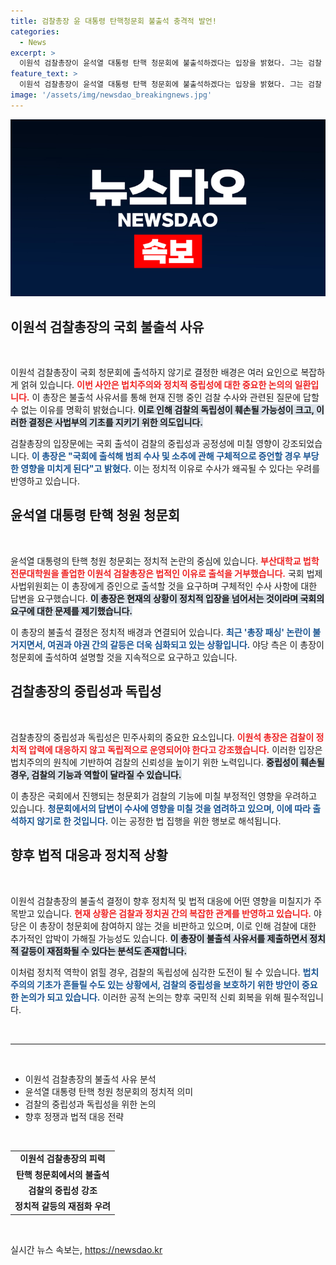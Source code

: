 ```yaml
---
title: 검찰총장 윤 대통령 탄핵청문회 불출석 충격적 발언!
categories:
  - News
excerpt: >
  이원석 검찰총장이 윤석열 대통령 탄핵 청문회에 불출석하겠다는 입장을 밝혔다. 그는 검찰 중립성 훼손을 주장하며 정치적 압박을 피하고자 하는 의도를 드러냈다. 이번 결정은 총장 패싱 논란과 배경이 연결될 가능성이 크다.
feature_text: >
  이원석 검찰총장이 윤석열 대통령 탄핵 청문회에 불출석하겠다는 입장을 밝혔다. 그는 검찰 중립성 훼손을 주장하며 정치적 압박을 피하고자 하는 의도를 드러냈다. 이번 결정은 총장 패싱 논란과 배경이 연결될 가능성이 크다.
image: '/assets/img/newsdao_breakingnews.jpg'
---
```


<p><img src="/assets/img/newsdao_breakingnews.jpg" alt="koreaapp 속보" /></p>

<h2 data-ke-size="size26">이원석 검찰총장의 국회 불출석 사유</h2>

<p data-ke-size="size16">&nbsp;</p>

<p>이원석 검찰총장이 국회 청문회에 출석하지 않기로 결정한 배경은 여러 요인으로 복잡하게 얽혀 있습니다. <b><span style="color: #ee2323;">이번 사안은 법치주의와 정치적 중립성에 대한 중요한 논의의 일환입니다.</span></b> 이 총장은 불출석 사유서를 통해 현재 진행 중인 검찰 수사와 관련된 질문에 답할 수 없는 이유를 명확히 밝혔습니다. <b><span style="background-color: #21538527;">이로 인해 검찰의 독립성이 훼손될 가능성이 크고, 이러한 결정은 사법부의 기초를 지키기 위한 의도입니다.</span></b></p>

<p>검찰총장의 입장문에는 국회 출석이 검찰의 중립성과 공정성에 미칠 영향이 강조되었습니다. <b><span style="color: #1a5490;">이 총장은 "국회에 출석해 범죄 수사 및 소추에 관해 구체적으로 증언할 경우 부당한 영향을 미치게 된다"고 밝혔다.</span></b> 이는 정치적 이유로 수사가 왜곡될 수 있다는 우려를 반영하고 있습니다. </p>

<h2 data-ke-size="size26">윤석열 대통령 탄핵 청원 청문회</h2>

<p data-ke-size="size16">&nbsp;</p>

<p>윤석열 대통령의 탄핵 청원 청문회는 정치적 논란의 중심에 있습니다. <b><span style="color: #ee2323;">부산대학교 법학전문대학원을 졸업한 이원석 검찰총장은 법적인 이유로 출석을 거부했습니다.</span></b> 국회 법제사법위원회는 이 총장에게 증인으로 출석할 것을 요구하며 구체적인 수사 사항에 대한 답변을 요구했습니다. <b><span style="background-color: #21538527;">이 총장은 현재의 상황이 정치적 입장을 넘어서는 것이라며 국회의 요구에 대한 문제를 제기했습니다.</span></b></p>

<p>이 총장의 불출석 결정은 정치적 배경과 연결되어 있습니다. <b><span style="color: #1a5490;">최근 '총장 패싱' 논란이 불거지면서, 여권과 야권 간의 갈등은 더욱 심화되고 있는 상황입니다.</span></b> 야당 측은 이 총장이 청문회에 출석하여 설명할 것을 지속적으로 요구하고 있습니다.</p>

<h2 data-ke-size="size26">검찰총장의 중립성과 독립성</h2>

<p data-ke-size="size16">&nbsp;</p>

<p>검찰총장의 중립성과 독립성은 민주사회의 중요한 요소입니다. <b><span style="color: #ee2323;">이원석 총장은 검찰이 정치적 압력에 대응하지 않고 독립적으로 운영되어야 한다고 강조했습니다.</span></b> 이러한 입장은 법치주의의 원칙에 기반하여 검찰의 신뢰성을 높이기 위한 노력입니다. <b><span style="background-color: #21538527;">중립성이 훼손될 경우, 검찰의 기능과 역할이 달라질 수 있습니다.</span></b></p>

<p>이 총장은 국회에서 진행되는 청문회가 검찰의 기능에 미칠 부정적인 영향을 우려하고 있습니다. <b><span style="color: #1a5490;">청문회에서의 답변이 수사에 영향을 미칠 것을 염려하고 있으며, 이에 따라 출석하지 않기로 한 것입니다.</span></b> 이는 공정한 법 집행을 위한 행보로 해석됩니다.</p>

<h2 data-ke-size="size26">향후 법적 대응과 정치적 상황</h2>

<p data-ke-size="size16">&nbsp;</p>

<p>이원석 검찰총장의 불출석 결정이 향후 정치적 및 법적 대응에 어떤 영향을 미칠지가 주목받고 있습니다. <b><span style="color: #ee2323;">현재 상황은 검찰과 정치권 간의 복잡한 관계를 반영하고 있습니다.</span></b> 야당은 이 총장이 청문회에 참여하지 않는 것을 비판하고 있으며, 이로 인해 검찰에 대한 추가적인 압박이 가해질 가능성도 있습니다. <b><span style="background-color: #21538527;">이 총장이 불출석 사유서를 제출하면서 정치적 갈등이 재점화될 수 있다는 분석도 존재합니다.</span></b></p>

<p>이처럼 정치적 역학이 얽힐 경우, 검찰의 독립성에 심각한 도전이 될 수 있습니다. <b><span style="color: #1a5490;">법치주의의 기초가 흔들릴 수도 있는 상황에서, 검찰의 중립성을 보호하기 위한 방안이 중요한 논의가 되고 있습니다.</span></b> 이러한 공적 논의는 향후 국민적 신뢰 회복을 위해 필수적입니다.</p>

<p data-ke-size="size16">&nbsp;</p>

<hr/>

<p data-ke-size="size16">&nbsp;</p>

<ul>
    <li>이원석 검찰총장의 불출석 사유 분석</li>
    <li>윤석열 대통령 탄핵 청원 청문회의 정치적 의미</li>
    <li>검찰의 중립성과 독립성을 위한 논의</li>
    <li>향후 정쟁과 법적 대응 전략</li>
</ul>

<p data-ke-size="size16">&nbsp;</p>

<table>
    <tr>
        <td style="text-align: center; height: 17px;"><b>이원석 검찰총장의 피력</b></td>
    </tr>
    <tr>
        <td style="text-align: center; height: 17px;"><b>탄핵 청문회에서의 불출석</b></td>
    </tr>
    <tr>
        <td style="text-align: center; height: 17px;"><b>검찰의 중립성 강조</b></td>
    </tr>
    <tr>
        <td style="text-align: center; height: 17px;"><b>정치적 갈등의 재점화 우려</b></td>
    </tr>
</table>

<p data-ke-size="size16">&nbsp;</p>
실시간 뉴스 속보는, <a href="https://newsdao.kr" rel="dofollow">https://newsdao.kr</a>



